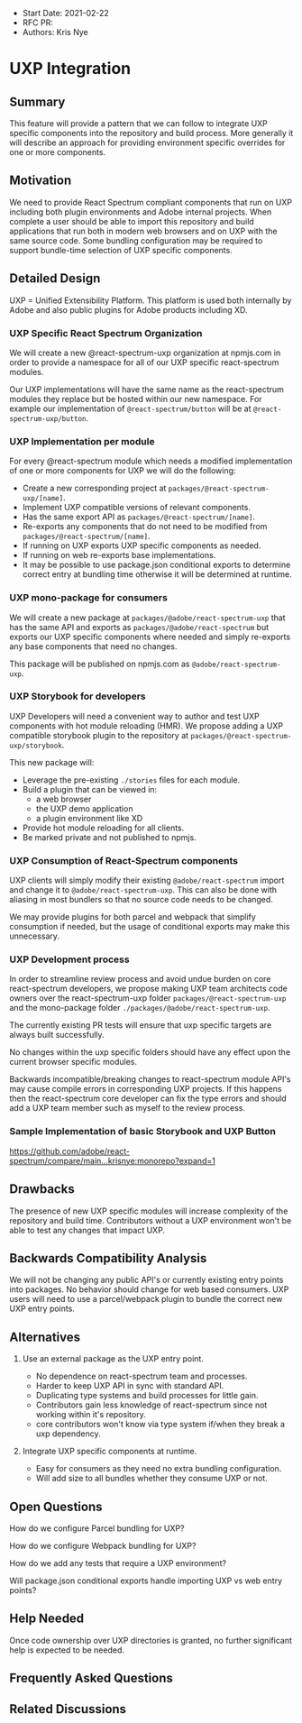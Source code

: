 <!-- Copyright 2020 Adobe. All rights reserved.
This file is licensed to you under the Apache License, Version 2.0 (the "License");
you may not use this file except in compliance with the License. You may obtain a copy
of the License at http://www.apache.org/licenses/LICENSE-2.0
Unless required by applicable law or agreed to in writing, software distributed under
the License is distributed on an "AS IS" BASIS, WITHOUT WARRANTIES OR REPRESENTATIONS
OF ANY KIND, either express or implied. See the License for the specific language
governing permissions and limitations under the License. -->

- Start Date: 2021-02-22
- RFC PR:
- Authors: Kris Nye

# UXP Integration

## Summary

This feature will provide a pattern that we can follow to integrate UXP specific components into the repository and build process. More generally it will describe an approach for providing environment specific overrides for one or more components.

## Motivation

We need to provide React Spectrum compliant components that run on UXP including both plugin environments and Adobe internal projects. When complete a user should be able to import this repository and build applications that run both in modern web browsers and on UXP with the same source code. Some bundling configuration may be required to support bundle-time selection of UXP specific components.

## Detailed Design

UXP = Unified Extensibility Platform. This platform is used both internally by Adobe and also public plugins for Adobe products including XD.

### UXP Specific React Spectrum Organization

We will create a new @react-spectrum-uxp organization at npmjs.com in order to provide a namespace for all of our UXP specific react-spectrum modules.

Our UXP implementations will have the same name as the react-spectrum modules they replace but be hosted within our new namespace. For example our implementation of `@react-spectrum/button` will be at `@react-spectrum-uxp/button`.

### UXP Implementation per module

For every @react-spectrum module which needs a modified implementation of one or more components for UXP we will do the following:

- Create a new corresponding project at `packages/@react-spectrum-uxp/[name]`.
- Implement UXP compatible versions of relevant components.
- Has the same export API as `packages/@react-spectrum/[name]`.
- Re-exports any components that do not need to be modified from `packages/@react-spectrum/[name]`.
- If running on UXP exports UXP specific components as needed.
- If running on web re-exports base implementations.
- It may be possible to use package.json conditional exports to determine correct entry at bundling time otherwise it will be determined at runtime.

### UXP mono-package for consumers

We will create a new package at `packages/@adobe/react-spectrum-uxp` that has the same API and exports as `packages/@adobe/react-spectrum` but exports our UXP specific components where needed and simply re-exports any base components that need no changes.

This package will be published on npmjs.com as `@adobe/react-spectrum-uxp`.

### UXP Storybook for developers

UXP Developers will need a convenient way to author and test UXP components with hot module reloading (HMR). We propose adding a UXP compatible storybook plugin to the repository at `packages/@react-spectrum-uxp/storybook`.

This new package will:

- Leverage the pre-existing `./stories` files for each module.
- Build a plugin that can be viewed in:
    - a web browser
    - the UXP demo application
    - a plugin environment like XD
- Provide hot module reloading for all clients.
- Be marked private and not published to npmjs.

### UXP Consumption of React-Spectrum components

UXP clients will simply modify their existing `@adobe/react-spectrum` import and change it to `@adobe/react-spectrum-uxp`. This can also be done with aliasing in most bundlers so that no source code needs to be changed.

We may provide plugins for both parcel and webpack that simplify consumption if needed, but the usage of conditional exports may make this unnecessary.

### UXP Development process

In order to streamline review process and avoid undue burden on core react-spectrum developers, we propose making UXP team architects code owners over the react-spectrum-uxp folder `packages/@react-spectrum-uxp` and the mono-package folder `./packages/@adobe/react-spectrum-uxp`.

The currently existing PR tests will ensure that uxp specific targets are always built successfully.

No changes within the uxp specific folders should have any effect upon the current browser specific modules.

Backwards incompatible/breaking changes to react-spectrum module API's may cause compile errors in corresponding UXP projects. If this happens then the react-spectrum core developer can fix the type errors and should add a UXP team member such as myself to the review process.

### Sample Implementation of basic Storybook and UXP Button

https://github.com/adobe/react-spectrum/compare/main...krisnye:monorepo?expand=1

## Drawbacks

The presence of new UXP specific modules will increase complexity of the repository and build time.
Contributors without a UXP environment won't be able to test any changes that impact UXP.

## Backwards Compatibility Analysis

We will not be changing any public API's or currently existing entry points into packages.
No behavior should change for web based consumers.
UXP users will need to use a parcel/webpack plugin to bundle the correct new UXP entry points.

## Alternatives

1. Use an external package as the UXP entry point.
    + No dependence on react-spectrum team and processes.
    - Harder to keep UXP API in sync with standard API.
    - Duplicating type systems and build processes for little gain.
    - Contributors gain less knowledge of react-spectrum since not working within it's repository.
    - core contributors won't know via type system if/when they break a uxp dependency.

2. Integrate UXP specific components at runtime.
    + Easy for consumers as they need no extra bundling configuration.
    - Will add size to all bundles whether they consume UXP or not.

## Open Questions

How do we configure Parcel bundling for UXP?

How do we configure Webpack bundling for UXP?

How do we add any tests that require a UXP environment?

Will package.json conditional exports handle importing UXP vs web entry points?

## Help Needed

Once code ownership over UXP directories is granted, no further significant help is expected to be needed.

## Frequently Asked Questions

## Related Discussions
